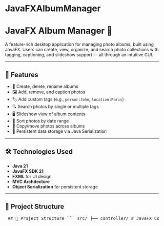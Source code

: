 # JavaFXAlbumManager

# JavaFX Album Manager 📸

A feature-rich desktop application for managing photo albums, built using JavaFX. Users can create, view, organize, and search photo collections with tagging, captioning, and slideshow support — all through an intuitive GUI.

---

## 🚀 Features

- 📂 Create, delete, rename albums
- 🖼️ Add, remove, and caption photos
- 🏷️ Add custom tags (e.g., `person:John`, `location:Paris`)
- 🔍 Search photos by single or multiple tags
- 🖥️ Slideshow view of album contents
- 📅 Sort photos by date range
- 🔄 Copy/move photos across albums
- 💾 Persistent data storage via Java Serialization

---

## 🛠️ Technologies Used

- **Java 21**
- **JavaFX SDK 21**
- **FXML** for UI design
- **MVC Architecture**
- **Object Serialization** for persistent storage

---

## 📁 Project Structure
<pre> ## 📁 Project Structure ``` src/ ├── controller/ # JavaFX Controllers for each screen ├── model/ # Photo, Album, Tag, and User classes ├── view/ # FXML files and styling └── PhotosFX.java # Main launcher class ``` </pre>
